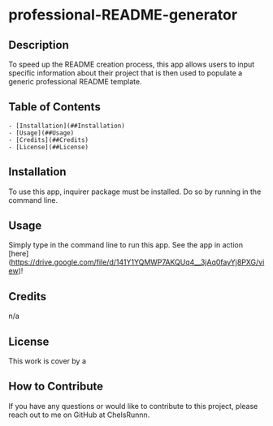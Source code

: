 # professional-README-generator

  ## Description 
  To speed up the README creation process, this app allows users to input specific information about their project that is then used to populate a generic professional README template. 
  

  ## Table of Contents
    - [Installation](##Installation)
    - [Usage](##Usage)
    - [Credits](##Credits)
    - [License](##License)
  

  ## Installation 
  To use this app, inquirer package must be installed. Do so by running <npm i inquirer> in the command line.


  ## Usage 
 Simply type <node index.js> in the command line to run this app.
 See the app in action [here] (https://drive.google.com/file/d/141Y1YQMWP7AKQUq4__3jAq0fayYj8PXG/view)!


  ## Credits
  n/a
  

  ## License 
  This work is cover by a 


  ## How to Contribute
  If you have any questions or would like to contribute to this project, please reach out to me on GitHub at ChelsRunnn.
